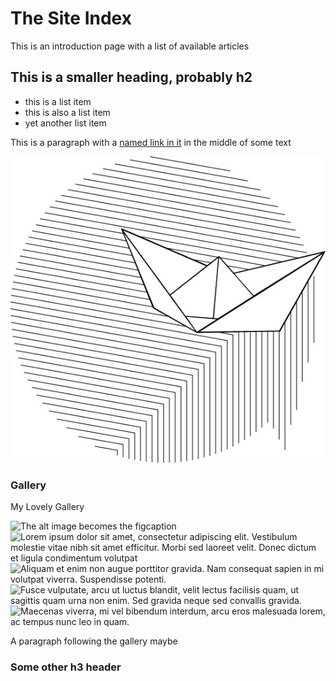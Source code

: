 # The Site Index

This is an introduction page with a list of available articles

## This is a smaller heading, probably h2
* this is a list item
* this is also a list item
* yet another list item

This is a paragraph with a [named link in it](http://www.google.com/) in the middle of some text

![This is image alt text](img/logo.jpg)

### Gallery

My Lovely Gallery

![The alt image becomes the figcaption](img/orange.jpg "Title is attribution")![Lorem ipsum dolor sit amet, consectetur adipiscing elit. Vestibulum molestie vitae nibh sit amet efficitur. Morbi sed laoreet velit. Donec dictum et ligula condimentum volutpat](img/red.jpg "&copy; Pete Haughie")![Aliquam et enim non augue porttitor gravida. Nam consequat sapien in mi volutpat viverra. Suspendisse potenti.](img/urban.jpg "&copy; Pete Haughie")![Fusce vulputate, arcu ut luctus blandit, velit lectus facilisis quam, ut sagittis quam urna non enim. Sed gravida neque sed convallis gravida.](img/brolly.jpg "&copy; Pete Haughie")![Maecenas viverra, mi vel bibendum interdum, arcu eros malesuada lorem, ac tempus nunc leo in quam.](img/tomy.jpg "&copy; Pete Haughie")

A paragraph following the gallery maybe

### Some other h3 header
